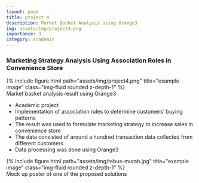 ```yaml
---
layout: page
title: project 4
description: Market Basket Analysis using Orange3
img: assets/img/project4.png
importance: 3
category: academic
---
```


### Marketing Strategy Analysis Using Association Roles in Convenience Store

<div class="row justify-content-sm-center">
    <div class="col-sm-8 mt-3 mt-md-0">
        {% include figure.html path="assets/img/project4.png" title="example image" class="img-fluid rounded z-depth-1" %}
    </div>
</div>
<div class="caption">
    Market basket analysis result using Orange3
</div>

* Academic project
* Implementation of association rules to determine customers’ buying patterns
* The result was used to formulate marketing strategy to increase sales in convenience store
* The data consisted of around a hundred transaction data collected from different customers
* Data processing was done using Orange3

<div class="row justify-content-sm-center">
    <div class="col-sm-8 mt-3 mt-md-0">
        {% include figure.html path="assets/img/tebus-murah.jpg" title="example image" class="img-fluid rounded z-depth-1" %}
    </div>
</div>
<div class="caption">
    Mock up poster of one of the proposed solutions
</div>
